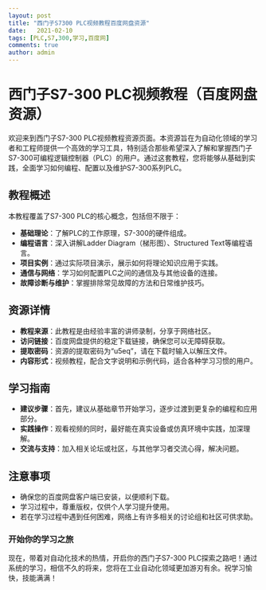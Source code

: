 ```yaml
---
layout: post
title: "西门子S7300 PLC视频教程百度网盘资源"
date:   2021-02-10
tags: [PLC,S7,300,学习,百度网]
comments: true
author: admin
---
```

# 西门子S7-300 PLC视频教程（百度网盘资源）

欢迎来到西门子S7-300 PLC视频教程资源页面。本资源旨在为自动化领域的学习者和工程师提供一个高效的学习工具，特别适合那些希望深入了解和掌握西门子S7-300可编程逻辑控制器（PLC）的用户。通过这套教程，您将能够从基础到实践，全面学习如何编程、配置以及维护S7-300系列PLC。

## 教程概述

本教程覆盖了S7-300 PLC的核心概念，包括但不限于：

- **基础理论**：了解PLC的工作原理，S7-300的硬件组成。
- **编程语言**：深入讲解Ladder Diagram（梯形图）、Structured Text等编程语言。
- **项目实例**：通过实际项目演示，展示如何将理论知识应用于实践。
- **通信与网络**：学习如何配置PLC之间的通信及与其他设备的连接。
- **故障诊断与维护**：掌握排除常见故障的方法和日常维护技巧。

## 资源详情

- **教程来源**：此教程是由经验丰富的讲师录制，分享于网络社区。
- **访问链接**：百度网盘提供的稳定下载链接，确保您可以无障碍获取。
- **提取密码**：资源的提取密码为“u5eq”，请在下载时输入以解压文件。
- **内容形式**：视频教程，配合文字说明和示例代码，适合各种学习习惯的用户。

## 学习指南

- **建议步骤**：首先，建议从基础章节开始学习，逐步过渡到更复杂的编程和应用部分。
- **实践操作**：观看视频的同时，最好能在真实设备或仿真环境中实践，加深理解。
- **交流与支持**：加入相关论坛或社区，与其他学习者交流心得，解决问题。

## 注意事项

- 确保您的百度网盘客户端已安装，以便顺利下载。
- 学习过程中，尊重版权，仅供个人学习提升使用。
- 若在学习过程中遇到任何困难，网络上有许多相关的讨论组和社区可供求助。

### 开始你的学习之旅

现在，带着对自动化技术的热情，开启你的西门子S7-300 PLC探索之路吧！通过系统的学习，相信不久的将来，您将在工业自动化领域更加游刃有余。祝学习愉快，技能满满！